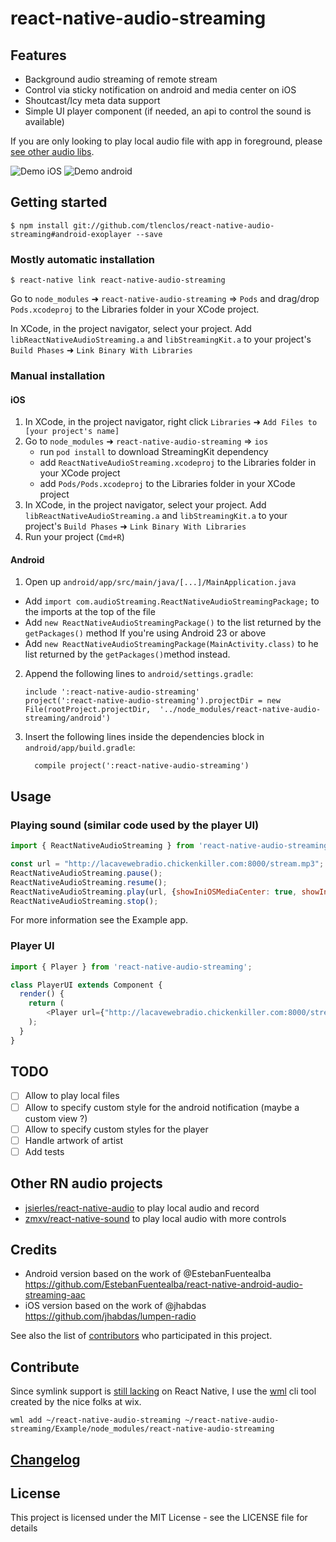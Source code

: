 
# react-native-audio-streaming

## Features

- Background audio streaming of remote stream
- Control via sticky notification on android and media center on iOS
- Shoutcast/Icy meta data support
- Simple UI player component (if needed, an api to control the sound is available)

If you are only looking to play local audio file with app in foreground, please [see other audio libs](https://github.com/tlenclos/react-native-audio-streaming/blob/master/README.md#other-rn-audio-projects).

![Demo iOS](https://raw.githubusercontent.com/tlenclos/react-native-audio-streaming/master/demo_ios.gif)
![Demo android](https://raw.githubusercontent.com/tlenclos/react-native-audio-streaming/master/demo_android.gif)

## Getting started

`$ npm install git://github.com/tlenclos/react-native-audio-streaming#android-exoplayer --save`

### Mostly automatic installation

`$ react-native link react-native-audio-streaming`

Go to `node_modules` ➜ `react-native-audio-streaming` => `Pods` and drag/drop `Pods.xcodeproj` to the Libraries folder in your XCode project.

In XCode, in the project navigator, select your project. Add `libReactNativeAudioStreaming.a` and `libStreamingKit.a` to your project's `Build Phases` ➜ `Link Binary With Libraries`

### Manual installation

#### iOS

1. In XCode, in the project navigator, right click `Libraries` ➜ `Add Files to [your project's name]`
2. Go to `node_modules` ➜ `react-native-audio-streaming` => `ios`
   - run `pod install` to download StreamingKit dependency
   - add `ReactNativeAudioStreaming.xcodeproj` to the Libraries folder in your XCode project
   - add `Pods/Pods.xcodeproj` to the Libraries folder in your XCode project
3. In XCode, in the project navigator, select your project. Add `libReactNativeAudioStreaming.a` and `libStreamingKit.a` to your project's `Build Phases` ➜ `Link Binary With Libraries`
4. Run your project (`Cmd+R`)

#### Android

1. Open up `android/app/src/main/java/[...]/MainApplication.java`
  - Add `import com.audioStreaming.ReactNativeAudioStreamingPackage;` to the imports at the top of the file
  - Add `new ReactNativeAudioStreamingPackage()` to the list returned by the `getPackages()` method
  If you're using Android 23 or above
  - Add `new ReactNativeAudioStreamingPackage(MainActivity.class)` to he list returned by the `getPackages()`method instead.
2. Append the following lines to `android/settings.gradle`:
  	```
  	include ':react-native-audio-streaming'
  	project(':react-native-audio-streaming').projectDir = new File(rootProject.projectDir, 	'../node_modules/react-native-audio-streaming/android')
  	```
3. Insert the following lines inside the dependencies block in `android/app/build.gradle`:
  	```
      compile project(':react-native-audio-streaming')
  	```

## Usage

### Playing sound (similar code used by the player UI)

```javascript
import { ReactNativeAudioStreaming } from 'react-native-audio-streaming';

const url = "http://lacavewebradio.chickenkiller.com:8000/stream.mp3";
ReactNativeAudioStreaming.pause();
ReactNativeAudioStreaming.resume();
ReactNativeAudioStreaming.play(url, {showIniOSMediaCenter: true, showInAndroidNotifications: true});
ReactNativeAudioStreaming.stop();
```

For more information see the Example app.

### Player UI

```javascript
import { Player } from 'react-native-audio-streaming';

class PlayerUI extends Component {
  render() {
    return (
        <Player url={"http://lacavewebradio.chickenkiller.com:8000/stream.mp3"} />
    );
  }
}
```

## TODO

- [ ] Allow to play local files
- [ ] Allow to specify custom style for the android notification (maybe a custom view ?)
- [ ] Allow to specify custom styles for the player
- [ ] Handle artwork of artist
- [ ] Add tests

## Other RN audio projects

- [jsierles/react-native-audio](https://github.com/jsierles/react-native-audio) to play local audio and record
- [zmxv/react-native-sound](https://github.com/zmxv/react-native-sound) to play local audio with more controls

## Credits

- Android version based on the work of @EstebanFuentealba https://github.com/EstebanFuentealba/react-native-android-audio-streaming-aac
- iOS version based on the work of @jhabdas https://github.com/jhabdas/lumpen-radio

See also the list of [contributors](https://github.com/tlenclos/react-native-audio-streaming/graphs/contributors) who participated in this project.

## Contribute

Since symlink support is [still lacking](https://github.com/facebook/react-native/issues/637) on React Native, I use the [wml](https://github.com/wix/wml) cli tool created by the nice folks at wix.

`wml add ~/react-native-audio-streaming ~/react-native-audio-streaming/Example/node_modules/react-native-audio-streaming`

## [Changelog](https://github.com/tlenclos/react-native-audio-streaming/blob/master/CHANGELOG.md)

## License

This project is licensed under the MIT License - see the LICENSE file for details
